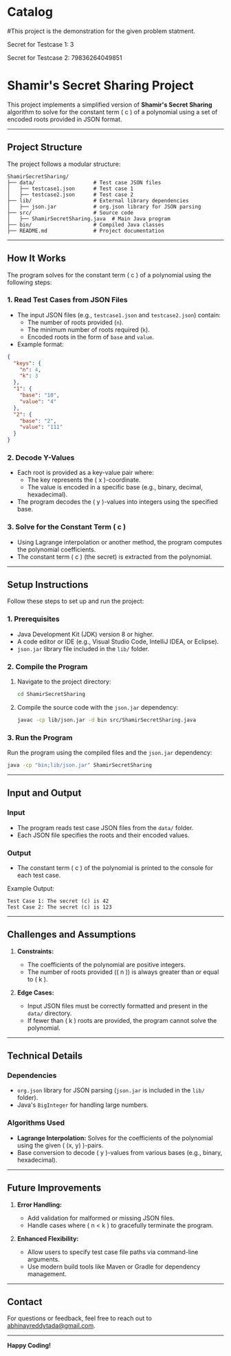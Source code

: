 # Catalog
#This project is the demonstration for the given problem statment.

Secret for Testcase 1: 3

Secret for Testcase 2: 79836264049851

# Shamir's Secret Sharing Project

This project implements a simplified version of **Shamir's Secret Sharing** algorithm to solve for the constant term \( c \) of a polynomial using a set of encoded roots provided in JSON format.

---

## **Project Structure**

The project follows a modular structure:

```
ShamirSecretSharing/
├── data/                   # Test case JSON files
│   ├── testcase1.json      # Test case 1
│   ├── testcase2.json      # Test case 2
├── lib/                    # External library dependencies
│   ├── json.jar            # org.json library for JSON parsing
├── src/                    # Source code
│   ├── ShamirSecretSharing.java  # Main Java program
├── bin/                    # Compiled Java classes
├── README.md               # Project documentation
```

---

## **How It Works**

The program solves for the constant term \( c \) of a polynomial using the following steps:

### **1. Read Test Cases from JSON Files**
- The input JSON files (e.g., `testcase1.json` and `testcase2.json`) contain:
  - The number of roots provided (`n`).
  - The minimum number of roots required (`k`).
  - Encoded roots in the form of `base` and `value`.
- Example format:

```json
{
  "keys": {
    "n": 4,
    "k": 3
  },
  "1": {
    "base": "10",
    "value": "4"
  },
  "2": {
    "base": "2",
    "value": "111"
  }
}
```

### **2. Decode Y-Values**
- Each root is provided as a key-value pair where:
  - The key represents the \( x \)-coordinate.
  - The value is encoded in a specific base (e.g., binary, decimal, hexadecimal).
- The program decodes the \( y \)-values into integers using the specified base.

### **3. Solve for the Constant Term \( c \)**
- Using Lagrange interpolation or another method, the program computes the polynomial coefficients.
- The constant term \( c \) (the secret) is extracted from the polynomial.

---

## **Setup Instructions**

Follow these steps to set up and run the project:

### **1. Prerequisites**
- Java Development Kit (JDK) version 8 or higher.
- A code editor or IDE (e.g., Visual Studio Code, IntelliJ IDEA, or Eclipse).
- `json.jar` library file included in the `lib/` folder.

### **2. Compile the Program**
1. Navigate to the project directory:
   ```bash
   cd ShamirSecretSharing
   ```
2. Compile the source code with the `json.jar` dependency:
   ```bash
   javac -cp lib/json.jar -d bin src/ShamirSecretSharing.java
   ```

### **3. Run the Program**
Run the program using the compiled files and the `json.jar` dependency:
```bash
java -cp "bin;lib/json.jar" ShamirSecretSharing
```

---

## **Input and Output**

### **Input**
- The program reads test case JSON files from the `data/` folder.
- Each JSON file specifies the roots and their encoded values.

### **Output**
- The constant term \( c \) of the polynomial is printed to the console for each test case.

Example Output:
```
Test Case 1: The secret (c) is 42
Test Case 2: The secret (c) is 123
```

---

## **Challenges and Assumptions**

1. **Constraints:**
   - The coefficients of the polynomial are positive integers.
   - The number of roots provided (\( n \)) is always greater than or equal to \( k \).

2. **Edge Cases:**
   - Input JSON files must be correctly formatted and present in the `data/` directory.
   - If fewer than \( k \) roots are provided, the program cannot solve the polynomial.

---

## **Technical Details**

### **Dependencies**
- `org.json` library for JSON parsing (`json.jar` is included in the `lib/` folder).
- Java's `BigInteger` for handling large numbers.

### **Algorithms Used**
- **Lagrange Interpolation:** Solves for the coefficients of the polynomial using the given \( (x, y) \)-pairs.
- Base conversion to decode \( y \)-values from various bases (e.g., binary, hexadecimal).

---

## **Future Improvements**

1. **Error Handling:**
   - Add validation for malformed or missing JSON files.
   - Handle cases where \( n < k \) to gracefully terminate the program.

3. **Enhanced Flexibility:**
   - Allow users to specify test case file paths via command-line arguments.
   - Use modern build tools like Maven or Gradle for dependency management.

---

## **Contact**
For questions or feedback, feel free to reach out to abhinayreddytada@gmail.com.

---

**Happy Coding!**


